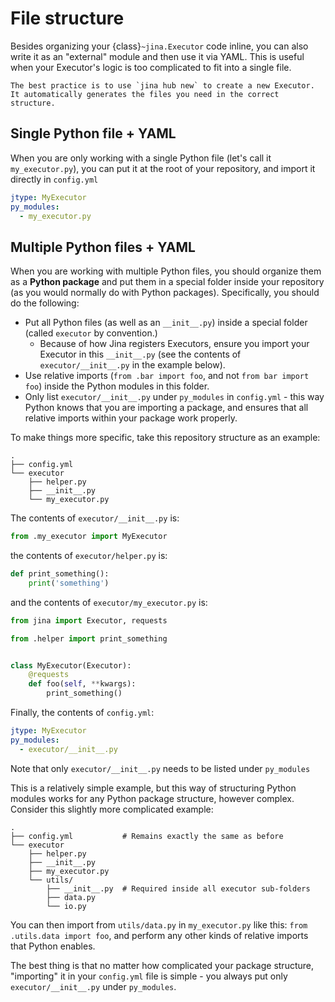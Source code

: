 # File structure

Besides organizing your {class}`~jina.Executor` code inline, you can also write it as an "external" module and then use it via YAML. This is useful when your Executor's logic is too complicated to fit into a single file.

```{tip}
The best practice is to use `jina hub new` to create a new Executor. It automatically generates the files you need in the correct structure.
```

## Single Python file + YAML

When you are only working with a single Python file (let's call it `my_executor.py`), you can put it at the root of your repository, and import it directly in `config.yml`

```yaml
jtype: MyExecutor
py_modules:
  - my_executor.py
```

## Multiple Python files + YAML



When you are working with multiple Python files, you should organize them as a **Python package** and put them in a special folder inside
your repository (as you would normally do with Python packages). Specifically, you should do the following:

- Put all Python files (as well as an `__init__.py`) inside a special folder (called `executor` by convention.)
  - Because of how Jina registers Executors, ensure you import your Executor in this `__init__.py` (see the contents of `executor/__init__.py` in the example below).
- Use relative imports (`from .bar import foo`, and not `from bar import foo`) inside the Python modules in this folder.
- Only list `executor/__init__.py` under `py_modules` in `config.yml` - this way Python knows that you are importing a package, and ensures that all relative imports within your package work properly.

To make things more specific, take this repository structure as an example:

```
.
├── config.yml
└── executor
    ├── helper.py
    ├── __init__.py
    └── my_executor.py
```

The contents of `executor/__init__.py` is:

```python
from .my_executor import MyExecutor
```

the contents of `executor/helper.py` is:

```python
def print_something():
    print('something')
```

and the contents of `executor/my_executor.py` is:

```python
from jina import Executor, requests

from .helper import print_something


class MyExecutor(Executor):
    @requests
    def foo(self, **kwargs):
        print_something()
```

Finally, the contents of `config.yml`: 

```yaml
jtype: MyExecutor
py_modules:
  - executor/__init__.py
```

Note that only `executor/__init__.py` needs to be listed under `py_modules`

This is a relatively simple example, but this way of structuring Python modules works for any Python package structure, however complex. Consider this slightly more complicated example:

```
.
├── config.yml           # Remains exactly the same as before
└── executor
    ├── helper.py
    ├── __init__.py
    ├── my_executor.py
    └── utils/
        ├── __init__.py  # Required inside all executor sub-folders
        ├── data.py
        └── io.py
```

You can then import from `utils/data.py` in `my_executor.py` like this: `from .utils.data import foo`, and perform any other kinds of relative imports that Python enables.

The best thing is that no matter how complicated your package structure, "importing" it in your `config.yml` file is simple - you always put only `executor/__init__.py` under `py_modules`.
